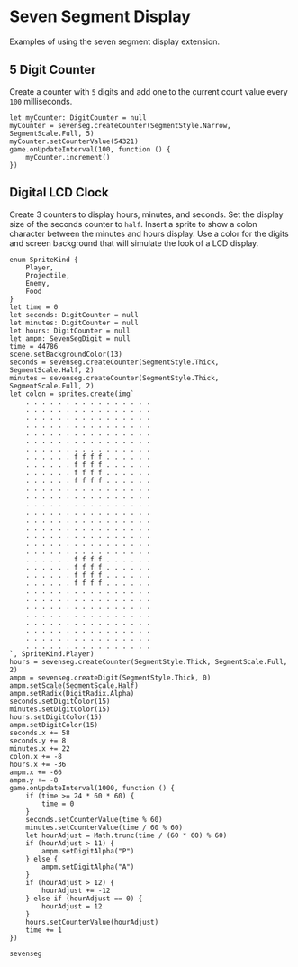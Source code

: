 # Seven Segment Display

Examples of using the seven segment display extension.

## 5 Digit Counter

Create a counter with `5` digits and add one to the current count value every `100` milliseconds.

```blocks
let myCounter: DigitCounter = null
myCounter = sevenseg.createCounter(SegmentStyle.Narrow, SegmentScale.Full, 5)
myCounter.setCounterValue(54321)
game.onUpdateInterval(100, function () {
    myCounter.increment()
})
```

## Digital LCD Clock

Create 3 counters to display hours, minutes, and seconds. Set the display size of the seconds counter to `half`. Insert a sprite to show a colon character between the minutes and hours display. Use a color for the digits and screen background that will simulate the look of a LCD display.

```blocks
enum SpriteKind {
    Player,
    Projectile,
    Enemy,
    Food
}
let time = 0
let seconds: DigitCounter = null
let minutes: DigitCounter = null
let hours: DigitCounter = null
let ampm: SevenSegDigit = null
time = 44786
scene.setBackgroundColor(13)
seconds = sevenseg.createCounter(SegmentStyle.Thick, SegmentScale.Half, 2)
minutes = sevenseg.createCounter(SegmentStyle.Thick, SegmentScale.Full, 2)
let colon = sprites.create(img`
    . . . . . . . . . . . . . . . .
    . . . . . . . . . . . . . . . .
    . . . . . . . . . . . . . . . .
    . . . . . . . . . . . . . . . .
    . . . . . . . . . . . . . . . .
    . . . . . . . . . . . . . . . .
    . . . . . . . . . . . . . . . .
    . . . . . . f f f f . . . . . .
    . . . . . . f f f f . . . . . .
    . . . . . . f f f f . . . . . .
    . . . . . . f f f f . . . . . .
    . . . . . . . . . . . . . . . .
    . . . . . . . . . . . . . . . .
    . . . . . . . . . . . . . . . .
    . . . . . . . . . . . . . . . .
    . . . . . . . . . . . . . . . .
    . . . . . . . . . . . . . . . .
    . . . . . . . . . . . . . . . .
    . . . . . . . . . . . . . . . .
    . . . . . . . . . . . . . . . .
    . . . . . . f f f f . . . . . .
    . . . . . . f f f f . . . . . .
    . . . . . . f f f f . . . . . .
    . . . . . . f f f f . . . . . .
    . . . . . . . . . . . . . . . .
    . . . . . . . . . . . . . . . .
    . . . . . . . . . . . . . . . .
    . . . . . . . . . . . . . . . .
    . . . . . . . . . . . . . . . .
    . . . . . . . . . . . . . . . .
    . . . . . . . . . . . . . . . .
    . . . . . . . . . . . . . . . .
`, SpriteKind.Player)
hours = sevenseg.createCounter(SegmentStyle.Thick, SegmentScale.Full, 2)
ampm = sevenseg.createDigit(SegmentStyle.Thick, 0)
ampm.setScale(SegmentScale.Half)
ampm.setRadix(DigitRadix.Alpha)
seconds.setDigitColor(15)
minutes.setDigitColor(15)
hours.setDigitColor(15)
ampm.setDigitColor(15)
seconds.x += 58
seconds.y += 8
minutes.x += 22
colon.x += -8
hours.x += -36
ampm.x += -66
ampm.y += -8
game.onUpdateInterval(1000, function () {
    if (time >= 24 * 60 * 60) {
        time = 0
    }
    seconds.setCounterValue(time % 60)
    minutes.setCounterValue(time / 60 % 60)
    let hourAdjust = Math.trunc(time / (60 * 60) % 60)
    if (hourAdjust > 11) {
        ampm.setDigitAlpha("P")
    } else {
        ampm.setDigitAlpha("A")
    }
    if (hourAdjust > 12) {
        hourAdjust += -12
    } else if (hourAdjust == 0) {
        hourAdjust = 12
    }
    hours.setCounterValue(hourAdjust)
    time += 1
})
```

```package
sevenseg
```
